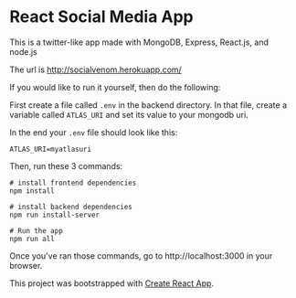 # React Social Media App

This is a twitter-like app made with MongoDB, Express, React.js, and node.js

The url is http://socialvenom.herokuapp.com/

If you would like to run it yourself, then do the following:

First create a file called `.env` in the backend directory. In that file, create a variable called `ATLAS_URI` and set its value to your mongodb uri.

In the end your `.env` file should look like this:

```
ATLAS_URI=myatlasuri
```

Then, run these 3 commands:

```
# install frontend dependencies
npm install

# install backend dependencies
npm run install-server

# Run the app
npm run all
```

Once you've ran those commands, go to http://localhost:3000 in your browser.

This project was bootstrapped with [Create React App](https://github.com/facebook/create-react-app).

